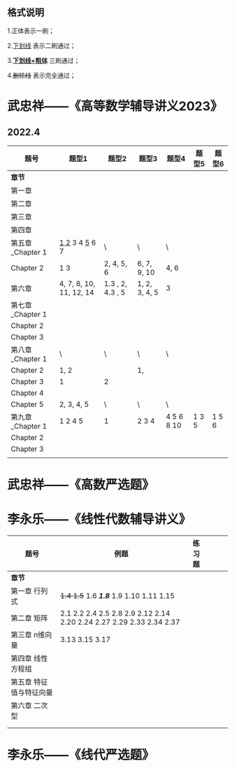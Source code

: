 ## 格式说明

1.正体表示一刷；

2.<u>下划线</u> 表示二刷通过；

3.<u>**下划线+粗体**</u> 三刷通过；

4.~~删除线~~ 表示完全通过；



# 武忠祥——《高等数学辅导讲义2023》

## 2022.4

| 题号             | 题型1                       | 题型2            | 题型3         | 题型4       | 题型5 | 题型6 |
| ---------------- | --------------------------- | ---------------- | ------------- | ----------- | ----- | ----- |
| **章节**         |                             |                  |               |             |       |       |
| 第一章           |                             |                  |               |             |       |       |
| 第二章           |                             |                  |               |             |       |       |
| 第三章           |                             |                  |               |             |       |       |
| 第四章           |                             |                  |               |             |       |       |
| 第五章_Chapter 1 | <u>1 2</u> 3 4 <u>5</u> 6 7 | \                | \             | \           |       |       |
| Chapter 2        | 1 3                         | 2, 4, 5, 6       | 6, 7, 9, 10   | 4, 6        |       |       |
| 第六章           | 4, 7, 8, 10, 11, 12, 14     | 1.3 , 2, 4.3 , 5 | 1, 2, 3, 4, 5 | 3           |       |       |
| 第七章_Chapter 1 |                             |                  |               |             |       |       |
| Chapter 2        |                             |                  |               |             |       |       |
| Chapter 3        |                             |                  |               |             |       |       |
| 第八章_Chapter 1 | \                           | \                | \             | \           |       |       |
| Chapter 2        | 1, 2                        |                  | 1,            |             |       |       |
| Chapter 3        | 1                           | 2                |               |             |       |       |
| Chapter 4        |                             |                  |               |             |       |       |
| Chapter 5        | 2, 3, 4, 5                  | \                | \             | \           |       |       |
| 第九章_Chapter 1 | 1 2 4 5                     | 1                | 2 3 4         | 4  5 6 8 10 | 1 3 5 | 1 5 6 |
| Chapter 2        |                             |                  |               |             |       |       |
| Chapter 3        |                             |                  |               |             |       |       |
|                  |                             |                  |               |             |       |       |





# 武忠祥——《高数严选题》





# 李永乐——《线性代数辅导讲义》

| 题号                    | 例题                                                         | 练习题 |      |      |      |
| ----------------------- | ------------------------------------------------------------ | ------ | ---- | ---- | ---- |
| **章节**                |                                                              |        |      |      |      |
| 第一章 行列式           | ~~1.4 1.5~~ 1.6 ***1.8*** 1.9 1.10 1.11 1.15                 |        |      |      |      |
| 第二章 矩阵             | 2.1 2.2 2.4 2.5 2.8 2.9 2.12 2.14 2.20 2.24 2.27 2.29 2.33 2.34 2.37 |        |      |      |      |
| 第三章 n维向量          | 3.13 3.15 3.17                                               |        |      |      |      |
| 第四章 线性方程组       |                                                              |        |      |      |      |
| 第五章 特征值与特征向量 |                                                              |        |      |      |      |
| 第六章 二次型           |                                                              |        |      |      |      |
|                         |                                                              |        |      |      |      |
|                         |                                                              |        |      |      |      |



# 李永乐——《线代严选题》
